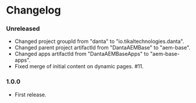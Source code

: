 # Changelog

### Unreleased
- Changed project groupId from "danta" to "io.tikaltechnologies.danta".
- Changed parent project artifactId from "DantaAEMBase" to "aem-base".
- Changed apps artifactId from "DantaAEMBaseApps" to "aem-base-apps".
- Fixed merge of initial content on dynamic pages. #11.

### 1.0.0
- First release.
